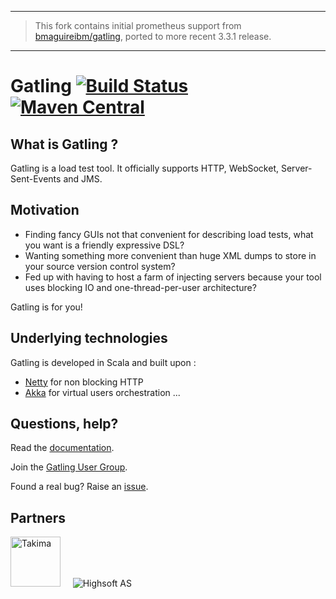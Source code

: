 ***
> This fork contains initial prometheus support from [bmaguireibm/gatling](https://github.com/bmaguireibm/gatling), ported to more recent 3.3.1 release. 
***

# Gatling [![Build Status](https://travis-ci.org/gatling/gatling.svg?branch=master)](https://travis-ci.org/gatling/gatling) [![Maven Central](https://maven-badges.herokuapp.com/maven-central/io.gatling/gatling-core/badge.svg)](https://maven-badges.herokuapp.com/maven-central/io.gatling/gatling-core/)

## What is Gatling ?

Gatling is a load test tool.
It officially supports HTTP, WebSocket, Server-Sent-Events and JMS.

## Motivation

* Finding fancy GUIs not that convenient for describing load tests, what you want is a friendly expressive DSL?
* Wanting something more convenient than huge XML dumps to store in your source version control system?
* Fed up with having to host a farm of injecting servers because your tool uses blocking IO and one-thread-per-user architecture?

Gatling is for you!

## Underlying technologies

Gatling is developed in Scala and built upon :

* [Netty](https://netty.io) for non blocking HTTP
* [Akka](https://akka.io) for virtual users orchestration
...

## Questions, help?

Read the [documentation](https://gatling.io/docs/current/).

Join the [Gatling User Group](https://groups.google.com/forum/#!forum/gatling).

Found a real bug? Raise an [issue](https://github.com/gatling/gatling/issues).

## Partners

<img alt="Takima" src="https://raw.githubusercontent.com/gatling/gatling/master/src/sphinx/project/img/logo-takima-1-nom-bas.png" width="80">&nbsp;&nbsp;&nbsp;&nbsp;
![Highsoft AS](https://raw.githubusercontent.com/gatling/gatling/master/src/sphinx/project/img/highsoft_logo.png)&nbsp;&nbsp;&nbsp;&nbsp;
